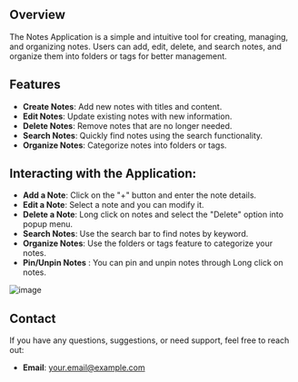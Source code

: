 
## Overview

The Notes Application is a simple and intuitive tool for creating, managing, and organizing notes. Users can add, edit, delete, and search notes, and organize them into folders or tags for better management.

## Features

- **Create Notes**: Add new notes with titles and content.
- **Edit Notes**: Update existing notes with new information.
- **Delete Notes**: Remove notes that are no longer needed.
- **Search Notes**: Quickly find notes using the search functionality.
- **Organize Notes**: Categorize notes into folders or tags.

## Interacting with the Application:

- **Add a Note**: Click on the "+" button and enter the note details.
- **Edit a Note**: Select a note and you can modify it.
- **Delete a Note**: Long click on notes and select the "Delete" option into popup menu.
- **Search Notes**: Use the search bar to find notes by keyword.
- **Organize Notes**: Use the folders or tags feature to categorize your notes.
- **Pin/Unpin Notes** : You can pin and unpin notes through Long click on notes.

![image](https://github.com/user-attachments/assets/c6a3f260-fc3e-47b1-abf4-78f7f3a9935b)

## Contact

If you have any questions, suggestions, or need support, feel free to reach out:

- **Email**: [your.email@example.com](mailto:vaghelameet765@example.com)
